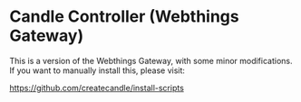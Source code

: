 # Candle Controller (Webthings Gateway)

This is a version of the Webthings Gateway, with some minor modifications. If you want to manually install this, please visit:

https://github.com/createcandle/install-scripts
